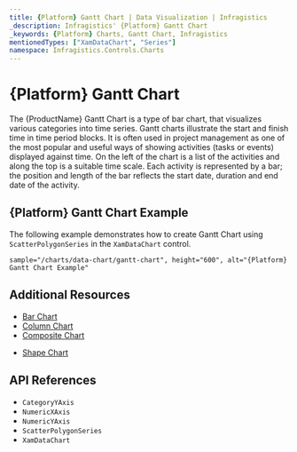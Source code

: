 ```yaml
---
title: {Platform} Gantt Chart | Data Visualization | Infragistics
_description: Infragistics' {Platform} Gantt Chart
_keywords: {Platform} Charts, Gantt Chart, Infragistics
mentionedTypes: ["XamDataChart", "Series"]
namespace: Infragistics.Controls.Charts
---
```

# {Platform} Gantt Chart

The {ProductName} Gantt Chart is a type of bar chart, that visualizes various categories into time series. Gantt charts illustrate the start and finish time in time period blocks. It is often used in project management as one of the most popular and useful ways of showing activities (tasks or events) displayed against time. On the left of the chart is a list of the activities and along the top is a suitable time scale. Each activity is represented by a bar; the position and length of the bar reflects the start date, duration and end date of the activity.


## {Platform} Gantt Chart Example

The following example demonstrates how to create Gantt Chart using `ScatterPolygonSeries` in the `XamDataChart` control.

`sample="/charts/data-chart/gantt-chart", height="600", alt="{Platform} Gantt Chart Example"`



<div class="divider--half"></div>

## Additional Resources
- [Bar Chart](bar-chart.md)
- [Column Chart](column-chart.md)
- [Composite Chart](composite-chart.md)
<!-- - [Pyramid Chart](pyramid-chart.md) -->
- [Shape Chart](shape-chart.md)

## API References
- `CategoryYAxis`
- `NumericXAxis`
- `NumericYAxis`
- `ScatterPolygonSeries`
- `XamDataChart`
